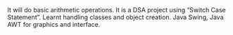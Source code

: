 It will do basic arithmetic operations. It is a DSA project using “Switch Case Statement”. Learnt handling classes and object creation. Java Swing, Java AWT for graphics and interface.
